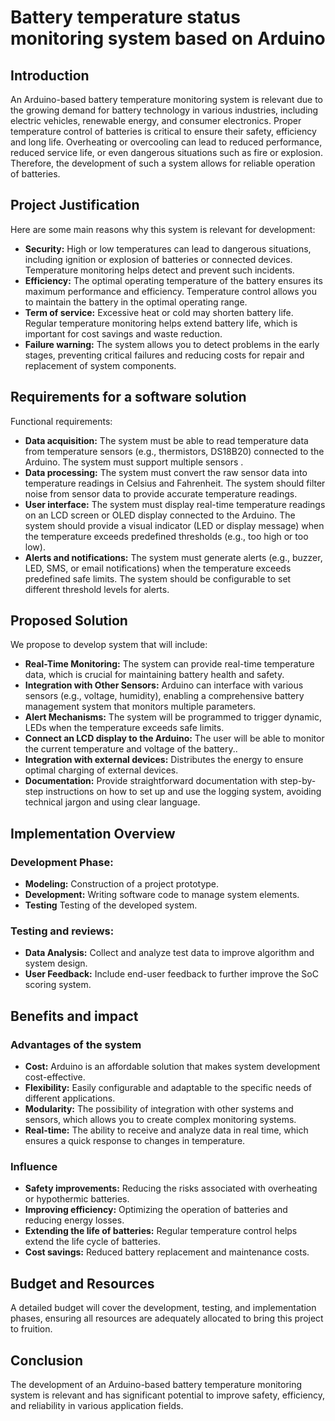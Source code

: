 # Battery temperature status monitoring system based on Arduino

## Introduction
An Arduino-based battery temperature monitoring system is relevant due to the growing demand for battery technology in various industries, including electric vehicles, renewable energy, and consumer electronics. Proper temperature control of batteries is critical to ensure their safety, efficiency and long life. Overheating or overcooling can lead to reduced performance, reduced service life, or even dangerous situations such as fire or explosion. Therefore, the development of such a system allows for reliable operation of batteries.
## Project Justification
Here are some main reasons why this system is relevant for development:
- **Security:** High or low temperatures can lead to dangerous situations, including ignition or explosion of batteries or connected devices. Temperature monitoring helps detect and prevent such incidents.
- **Efficiency:** The optimal operating temperature of the battery ensures its maximum performance and efficiency. Temperature control allows you to maintain the battery in the optimal operating range.
- **Term of service:** Excessive heat or cold may shorten battery life. Regular temperature monitoring helps extend battery life, which is important for cost savings and waste reduction.
- **Failure warning:** The system allows you to detect problems in the early stages, preventing critical failures and reducing costs for repair and replacement of system components.

## Requirements for a software solution
Functional requirements:
- **Data acquisition:**  The system must be able to read temperature data from temperature sensors (e.g., thermistors, DS18B20) connected to the Arduino. The system must support multiple sensors .
- **Data processing:** The system must convert the raw sensor data into temperature readings in Celsius and Fahrenheit.
  The system should filter noise from sensor data to provide accurate temperature readings.
- **User interface:** The system must display real-time temperature readings on an LCD screen or OLED display connected to the Arduino.
  The system should provide a visual indicator (LED or display message) when the temperature exceeds predefined thresholds (e.g., too high or too low).
- **Alerts and notifications:** The system must generate alerts (e.g., buzzer, LED, SMS, or email notifications) when the temperature exceeds predefined safe limits.
  The system should be configurable to set different threshold levels for alerts.

## Proposed Solution  
We propose to develop system that will include:  
- **Real-Time Monitoring:** The system can provide real-time temperature data, which is crucial for maintaining battery health and safety.
- **Integration with Other Sensors:** Arduino can interface with various sensors (e.g., voltage, humidity), enabling a comprehensive battery management system that monitors multiple parameters.
- **Alert Mechanisms:** The system will be programmed to trigger dynamic, LEDs when the temperature exceeds safe limits.
- **Connect an LCD display to the Arduino:** The user will be able to monitor the current temperature and voltage of the battery..
- **Integration with external devices:** Distributes the energy to ensure optimal charging of external devices.
- **Documentation:** Provide straightforward documentation with step-by-step instructions on how to set up and use the logging system, avoiding technical jargon and using clear language.

## Implementation Overview

### Development Phase:
- **Modeling:** Construction of a project prototype.
- **Development:** Writing software code to manage system elements.
- **Testing** Testing of the developed system.

### Testing and reviews:
- **Data Analysis:** Collect and analyze test data to improve algorithm and system design.
- **User Feedback:** Include end-user feedback to further improve the SoC scoring system.

## Benefits and impact

### Advantages of the system

- **Cost:** Arduino is an affordable solution that makes system development cost-effective.
- **Flexibility:** Easily configurable and adaptable to the specific needs of different applications.
- **Modularity:** The possibility of integration with other systems and sensors, which allows you to create complex monitoring systems.
- **Real-time:** The ability to receive and analyze data in real time, which ensures a quick response to changes in temperature.

### Influence

- **Safety improvements:** Reducing the risks associated with overheating or hypothermic batteries.
- **Improving efficiency:** Optimizing the operation of batteries and reducing energy losses.
- **Extending the life of batteries:** Regular temperature control helps extend the life cycle of batteries.
- **Cost savings:** Reduced battery replacement and maintenance costs.

## Budget and Resources
A detailed budget will cover the development, testing, and implementation phases, ensuring all resources are adequately allocated to bring this project to fruition. 

## Conclusion
The development of an Arduino-based battery temperature monitoring system is relevant and has significant potential to improve safety, efficiency, and reliability in various application fields.
